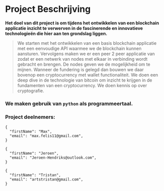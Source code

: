 # Project Beschrijving

**Het doel van dit project is om tijdens het ontwikkelen van een blockchain
applicatie inzicht te verwerven in de fascinerende en innovatieve
technologieën die hier aan ten grondslag liggen.**

> We starten met het ontwikkelen van een basis blockchain applicatie met een
eenvoudige API waarmee we de blockchain kunnen aansturen. Vervolgens
maken we er een peer 2 peer applicatie van zodat er een netwerk van nodes
met elkaar in verbinding wordt gebracht en brengen. De nodes geven we de
mogelijkheid om te mijnen. Wanneer de fundering is gelegd dan bouwen we
daar bovenop een cryptocurrency met wallet functionaliteit.
We doen een deep dive in de technologie van bitcoin om inzicht te krijgen in
de fundamenten van een cryptocurrency. We doen kennis op over cryptografie.


### We maken gebruik van `python` als programmeertaal.

### Project deelnemers:
```
{
  "firstName": "Max",
  "email": "max.felis11@gmail.com",
}
```
```
{
  "firstName": "Jeroen",
  "email": "Jeroen-Hendriks@outlook.com",
}
```
```
{
  "firstName": "Tristan",
  "email": "artstristan@gmail.com",
}
```